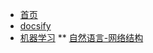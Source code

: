 * [首页]()
* [docsify](docsify/guide.md)
* [机器学习](deeplearning/content.md)
** [自然语言-网络结构](deeplearning/nlp-net.md)

